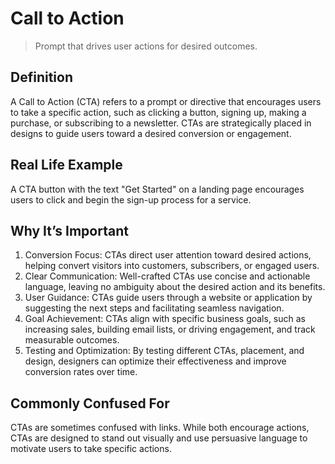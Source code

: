 # Call to Action
>Prompt that drives user actions for desired outcomes.

## Definition

A Call to Action (CTA) refers to a prompt or directive that encourages users to take a specific action, such as clicking a button, signing up, making a purchase, or subscribing to a newsletter. CTAs are strategically placed in designs to guide users toward a desired conversion or engagement.

## Real Life Example

A CTA button with the text "Get Started" on a landing page encourages users to click and begin the sign-up process for a service.

## Why It’s Important

1. Conversion Focus: CTAs direct user attention toward desired actions, helping convert visitors into customers, subscribers, or engaged users.
2. Clear Communication: Well-crafted CTAs use concise and actionable language, leaving no ambiguity about the desired action and its benefits.
3. User Guidance: CTAs guide users through a website or application by suggesting the next steps and facilitating seamless navigation.
4. Goal Achievement: CTAs align with specific business goals, such as increasing sales, building email lists, or driving engagement, and track measurable outcomes.
5. Testing and Optimization: By testing different CTAs, placement, and design, designers can optimize their effectiveness and improve conversion rates over time.

## Commonly Confused For

CTAs are sometimes confused with links. While both encourage actions, CTAs are designed to stand out visually and use persuasive language to motivate users to take specific actions.